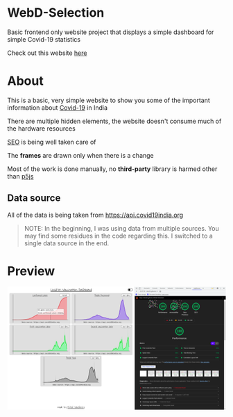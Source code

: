 # WebD-Selection
Basic frontend only website project that displays a simple dashboard for simple Covid-19 statistics

Check out this website [here](https://mitul16.github.io/WebD-Selection/)

# About
This is a basic, very simple website to show you some of the important information about [Covid-19](https://www.mygov.in/covid-19/) in India

There are multiple hidden elements, the website doesn't consume much of the hardware resources

[SEO](https://developers.google.com/search/docs/beginner/seo-starter-guide) is being well taken care of

The __frames__ are drawn only when there is a change

Most of the work is done manually, no __third-party__ library is harmed other than [p5js](https://p5js.org/)

## Data source
All of the data is being taken from https://api.covid19india.org

> NOTE: In the beginning, I was using data from multiple sources. You may find some residues in the code regarding this. I switched to a single data source in the end.

# Preview
![Preview](./preview/preview.png)
